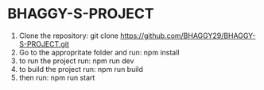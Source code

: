 # BHAGGY-S-PROJECT
1. Clone the repository: git clone https://github.com/BHAGGY29/BHAGGY-S-PROJECT.git
2. Go to the appropritate folder and run: npm install
3. to run the project run: npm run dev
4. to build the project run: npm run build
5. then run: npm run start
